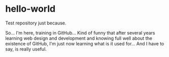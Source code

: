 # hello-world
Test repository just because.

So... I'm here, training in GitHub... Kind of funny that after several years learning web design and development and knowing full well about the existence of GitHub, I'm just now learning what is it used for... And I have to say, is really useful.
